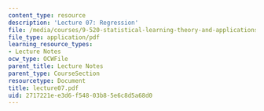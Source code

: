 ```yaml
---
content_type: resource
description: 'Lecture 07: Regression'
file: /media/courses/9-520-statistical-learning-theory-and-applications-spring-2003/2717221ee3d6f54803b85e6c8d5a68d0_lecture07.pdf
file_type: application/pdf
learning_resource_types:
- Lecture Notes
ocw_type: OCWFile
parent_title: Lecture Notes
parent_type: CourseSection
resourcetype: Document
title: lecture07.pdf
uid: 2717221e-e3d6-f548-03b8-5e6c8d5a68d0
---
```

